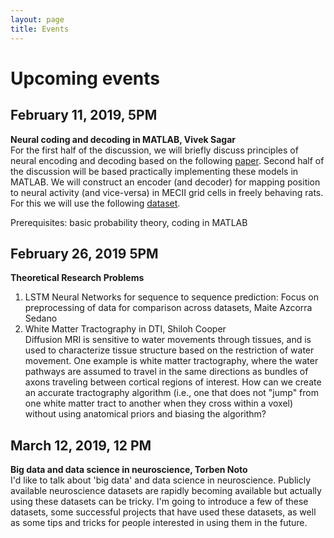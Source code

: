 ```yaml
---
layout: page
title: Events
---
```


# Upcoming events

## February 11, 2019, 5PM
**Neural coding and decoding in MATLAB, Vivek Sagar** <br>
For the first half of the discussion, we will briefly discuss principles of neural encoding and decoding based on the following [paper](https://www.sciencedirect.com/science/article/pii/S0079612306650310).
Second half of the discussion will be based practically implementing these models in MATLAB. We will construct an encoder (and decoder) for mapping position to neural activity (and vice-versa) in MECII grid cells in freely behaving rats. For this we will use the following [dataset](https://www.ntnu.edu/kavli/research/grid-cell-data).

Prerequisites: basic probability theory, coding in MATLAB

## February 26, 2019 5PM
**Theoretical Research Problems** <br>
1. LSTM Neural Networks for sequence to sequence prediction: Focus on preprocessing of data for comparison across datasets, Maite Azcorra Sedano<br>
2. White Matter Tractography in DTI, Shiloh Cooper<br>
Diffusion MRI is sensitive to water movements through tissues, and is used to characterize tissue structure based on the restriction of water movement. One example is white matter tractography, where the water pathways are assumed to travel in the same directions as bundles of axons traveling between cortical regions of interest. How can we create an accurate tractography algorithm (i.e., one that does not "jump" from one white matter tract to another when they cross within a voxel) without using anatomical priors and biasing the algorithm?


## March 12, 2019, 12 PM
**Big data and data science in neuroscience, Torben Noto**<br>
I'd like to talk about 'big data' and data science in neuroscience. Publicly available neuroscience datasets are rapidly becoming available but actually using these datasets can be tricky. I'm going to introduce a few of these datasets, some successful projects that have used these datasets, as well as some tips and tricks for people interested in using them in the future.





